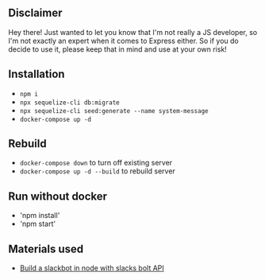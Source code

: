 ## Disclaimer

Hey there! Just wanted to let you know that I'm not really a JS developer, so I'm not exactly an expert when it comes to Express either. So if you do decide to use it, please keep that in mind and use at your own risk!

## Installation

- `npm i`
- `npx sequelize-cli db:migrate`
- `npx sequelize-cli seed:generate --name system-message`
- `docker-compose up -d`

## Rebuild

- `docker-compose down` to turn off existing server
- `docker-compose up -d --build` to rebuild server

## Run without docker

- 'npm install'
- 'npm start'

## Materials used

- [Build a slackbot in node with slacks bolt API](https://blog.logrocket.com/build-a-slackbot-in-node-js-with-slacks-bolt-api/)

